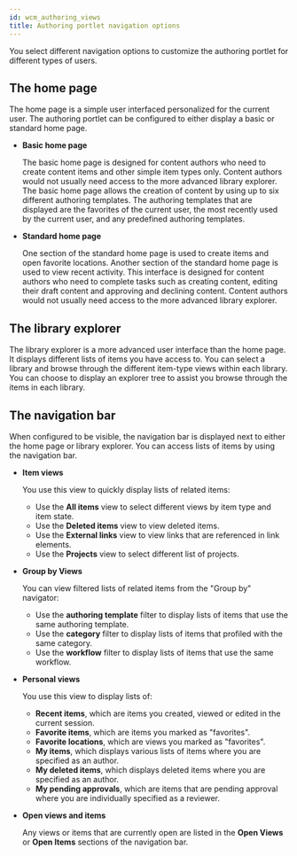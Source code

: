 ```yaml
---
id: wcm_authoring_views
title: Authoring portlet navigation options
---
```





You select different navigation options to customize the authoring portlet for different types of users.

## The home page

The home page is a simple user interfaced personalized for the current user. The authoring portlet can be configured to either display a basic or standard home page.

-   **Basic home page**

    The basic home page is designed for content authors who need to create content items and other simple item types only. Content authors would not usually need access to the more advanced library explorer. The basic home page allows the creation of content by using up to six different authoring templates. The authoring templates that are displayed are the favorites of the current user, the most recently used by the current user, and any predefined authoring templates.

-   **Standard home page**

    One section of the standard home page is used to create items and open favorite locations. Another section of the standard home page is used to view recent activity. This interface is designed for content authors who need to complete tasks such as creating content, editing their draft content and approving and declining content. Content authors would not usually need access to the more advanced library explorer.


## The library explorer

The library explorer is a more advanced user interface than the home page. It displays different lists of items you have access to. You can select a library and browse through the different item-type views within each library. You can choose to display an explorer tree to assist you browse through the items in each library.

## The navigation bar

When configured to be visible, the navigation bar is displayed next to either the home page or library explorer. You can access lists of items by using the navigation bar.

-   **Item views**

    You use this view to quickly display lists of related items:

    -   Use the **All items** view to select different views by item type and item state.
    -   Use the **Deleted items** view to view deleted items.
    -   Use the **External links** view to view links that are referenced in link elements.
    -   Use the **Projects** view to select different list of projects.

-   **Group by Views**

    You can view filtered lists of related items from the "Group by" navigator:

    -   Use the **authoring template** filter to display lists of items that use the same authoring template.
    -   Use the **category** filter to display lists of items that profiled with the same category.
    -   Use the **workflow** filter to display lists of items that use the same workflow.

-   **Personal views**

    You use this view to display lists of:

    -   **Recent items**, which are items you created, viewed or edited in the current session.
    -   **Favorite items**, which are items you marked as "favorites".
    -   **Favorite locations**, which are views you marked as "favorites".
    -   **My items**, which displays various lists of items where you are specified as an author.
    -   **My deleted items**, which displays deleted items where you are specified as an author.
    -   **My pending approvals**, which are items that are pending approval where you are individually specified as a reviewer.
-   **Open views and items**

    Any views or items that are currently open are listed in the **Open Views** or **Open Items** sections of the navigation bar.


